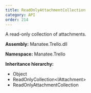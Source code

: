 ```yaml
---
title: ReadOnlyAttachmentCollection
category: API
order: 214
---
```


A read-only collection of attachments.

**Assembly:** Manatee.Trello.dll

**Namespace:** Manatee.Trello

**Inheritance hierarchy:**

- Object
- ReadOnlyCollection&lt;IAttachment&gt;
- ReadOnlyAttachmentCollection

